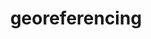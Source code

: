 ---
title: "georeferencing"
description: "Алгоритмы привязки опорных точек изображения к координатам Земли. Работа с gdal и geotiff. Практическое руководство по созданию сервиса спутниковых снимков"
---